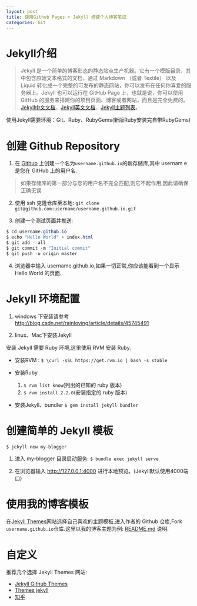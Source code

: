 ```yaml
---
layout: post
title: 使用Github Pages + Jekyll 搭建个人博客笔记
categories: Git
---
```


# Jekyll介绍

> Jekyll 是一个简单的博客形态的静态站点生产机器。它有一个模版目录，其中包含原始文本格式的文档，通过 Markdown （或者 Textile） 以及 Liquid 转化成一个完整的可发布的静态网站，你可以发布在任何你喜爱的服务器上。Jekyll 也可以运行在 GitHub Page 上，也就是说，你可以使用 GitHub 的服务来搭建你的项目页面、博客或者网站，而且是完全免费的。[Jekyll中文文档](http://jekyll.bootcss.com/)、[Jekyll英文文档](https://jekyllrb.com/)、[Jekyll主题列表](http://jekyllthemes.org/)。

​ 使用Jekyll需要环境：Git、Ruby、RubyGems(新版Ruby安装完自带RubyGems)

# 创建 Github Repository

1. 在 [Github](https://github.com/) 上创建一个名为`username.github.io`的新存储库,其中 usernam e是您在 GitHub 上的用户名.

  > 如果存储库的第一部分与您的用户名不完全匹配,则它不起作用,因此请确保正确无误

2. 使用 ssh 克隆仓库至本地: `git clone git@github.com:username/username.github.io.git`

3. 创建一个测试页面并推送:

  ```java
  $ cd username.github.io
  $ echo "Hello World" > index.html
  $ git add --all
  $ git commit -m "Initial commit"
  $ git push -u origin master
  ```

4. 浏览器中输入 username.github.io,如果一切正常,你应该能看到一个显示 Hello World 的页面.

# Jekyll 环境配置

1. windows 下安装请参考 <http://blog.csdn.net/rainloving/article/details/45745491>

2. linux、Mac下安装Jekyll

  安装 Jekyll 需要 Ruby 环境,这里使用 RVM 安装 Ruby.

  - 安装RVM : ​ `$ \curl -sSL https://get.rvm.io | bash -s stable`

  - 安装Ruby ​

    1. `$ rvm list know`(列出的已知的 ruby 版本) ​
    2. `$ rvm install 2.2.0`(安装指定的 ruby 版本)

  - 安装Jekyll、bundler ​ `$ gem install jekyll bundler`

# 创建简单的 Jekyll 模板

`$ jekyll new my-blogger`

1. 进入 my-blogger 目录启动服务: ​ `$ bundle exec jekyll serve`

2. 在浏览器输入 <http://127.0.0.1:4000> 进行本地预览。(Jekyll默认使用4000端口)

# 使用我的博客模板

在[Jekyll Themes](http://jekyllthemes.org/)网站选择自己喜欢的主题模板,进入作者的 Github 仓库,Fork `username.github.io`仓库.这里以我的博客主题为例: [README.md](https://github.com/xiaokuicui/xiaokuicui.github.io/blob/master/README.md) 说明.

# 自定义

推荐几个选择 Jekyll Themes 网站:

- [Jekyll Github Themes](https://github.com/jekyll/jekyll/wiki/Sites)
- [Themes jekyll](http://themes.jekyllrc.org/)
- [知乎](https://www.zhihu.com/question/20223939)
